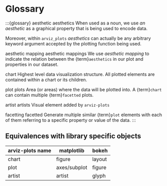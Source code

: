 # Glossary


:::{glossary}
aesthetic
aesthetics
  When used as a noun, we use _an aesthetic_ as a graphical property that is
  being used to encode data. 

  Moreover, within `arviz_plots` _aesthetics_ can actually be any arbitrary
  keyword argument accepted by the plotting function being used.

aesthetic mapping
aesthetic mappings
  We use _aesthetic mapping_ to indicate the relation between the {term}`aesthetics`
  in our plot and properties in our dataset.

chart
  Highest level data visualization structure. All plotted elements
  are contained within a chart or its children.

plot
plots
  Area (or areas) where the data will be plotted into. A {term}`chart`
  can contain multiple {term}`facetted` plots.

artist
artists
  Visual element added by `arviz-plots`

facetting
facetted
  Generate multiple similar {term}`plot` elements with each of them
  referring to a specific property or value of the data.
:::

## Equivalences with library specific objects

| arviz-plots name | matplotlib   | bokeh   |
|------------------|--------------|---------|
| chart            | figure       | layout  |
| plot             | axes/subplot | figure  |
| artist           | artist       | glyph   |
